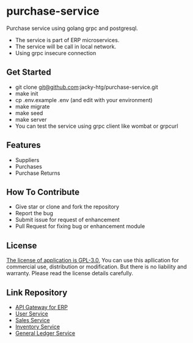 # purchase-service
Purchase service using golang grpc and postgresql. 

- The service is part of ERP microservices.
- The service will be call in local network.
- Using grpc insecure connection

## Get Started
- git clone git@github.com:jacky-htg/purchase-service.git
- make init
- cp .env.example .env (and edit with your environment)
- make migrate
- make seed
- make server
- You can test the service using grpc client like wombat or grpcurl

## Features
- Suppliers
- Purchases
- Purchase Returns

## How To Contribute
- Give star or clone and fork the repository
- Report the bug
- Submit issue for request of enhancement
- Pull Request for fixing bug or enhancement module

## License
[The license of application is GPL-3.0](./LICENSE), You can use this apllication for commercial use, distribution or modification. But there is no liability and warranty. Please read the license details carefully.

## Link Repository
- [API Gateway for ERP](https://github.com/jacky-htg/erp-gateway-service)
- [User Service](https://github.com/jacky-htg/user-service)
- [Sales Service](https://github.com/jacky-htg/sales-service)
- [Inventory Service](https://github.com/jacky-htg/inventory-service)
- [General Ledger Service](https://github.com/jacky-htg/ledger-service)